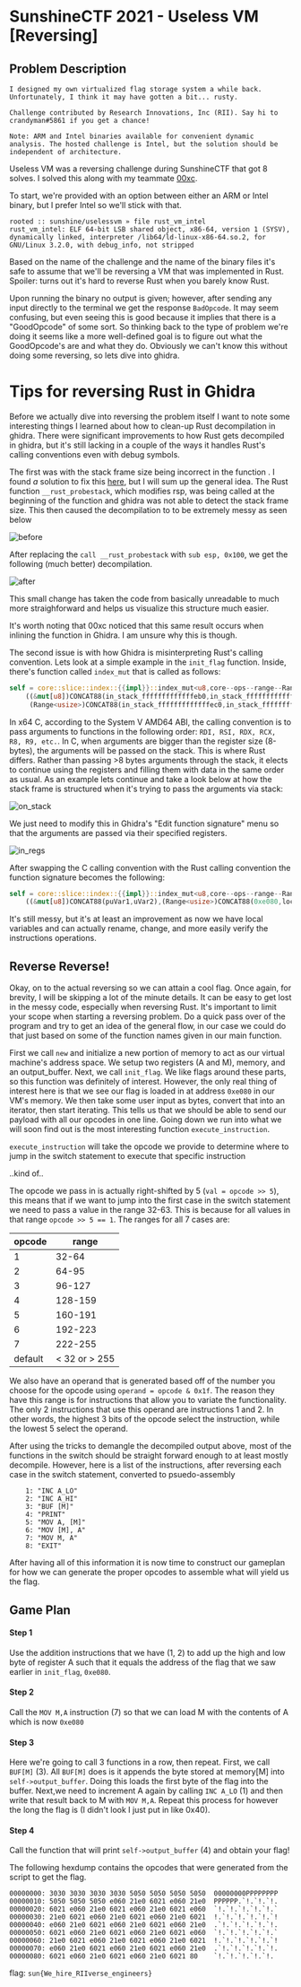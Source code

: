 # SunshineCTF 2021 - Useless VM [Reversing]

## Problem Description
```
I designed my own virtualized flag storage system a while back. Unfortunately, I think it may have gotten a bit... rusty.

Challenge contributed by Research Innovations, Inc (RII). Say hi to crandyman#5861 if you get a chance!

Note: ARM and Intel binaries available for convenient dynamic analysis. The hosted challenge is Intel, but the solution should be independent of architecture.
```
Useless VM was a reversing challenge during SunshineCTF that got 8 solves. I solved this along with my teammate [00xc](https://twitter.com/00xc1).

To start, we're provided with an option between either an ARM or Intel binary, but I prefer Intel so we'll stick with that.

```
rooted :: sunshine/uselessvm » file rust_vm_intel
rust_vm_intel: ELF 64-bit LSB shared object, x86-64, version 1 (SYSV), dynamically linked, interpreter /lib64/ld-linux-x86-64.so.2, for GNU/Linux 3.2.0, with debug_info, not stripped
```

Based on the name of the challenge and the name of the binary files it's safe to assume that we'll be reversing a VM that was implemented in Rust. Spoiler: turns out it's hard to reverse Rust when you barely know Rust.

Upon running the binary no output is given; however, after sending any input directly to the terminal we get the response `BadOpcode`. It may seem confusing, but even seeing this is good because it implies that there is a "GoodOpcode" of some sort. So thinking back to the type of problem we're doing it seems like a more well-defined goal is to figure out what the GoodOpcode's are and what they do. Obviously we can't know this without doing some reversing, so lets dive into ghidra.

# Tips for reversing Rust in Ghidra

Before we actually dive into reversing the problem itself I want to note some interesting things I learned about how to clean-up Rust decompilation in ghidra. There were significant improvements to how Rust gets decompiled in ghidra, but it's still lacking in a couple of the ways it handles Rust's calling conventions even with debug symbols.

The first was with the stack frame size being incorrect in the function . I found *a* solution to fix this [here](https://daniao.ws/inctf-20/jazz), but I will sum up the general idea. The Rust function `__rust_probestack`, which modifies rsp, was being called at the beginning of the function and ghidra was not able to detect the stack frame size. This then caused the decompilation to to be extremely messy as seen below

![before](Screenshots/before_change.png)

After replacing the `call __rust_probestack` with `sub esp, 0x100`, we get the following (much better) decompilation.

![after](Screenshots/after_change.png)

This small change has taken the code from basically unreadable to much more straighforward and helps us visualize this structure much easier.

It's worth noting that 00xc noticed that this same result occurs when inlining the function in Ghidra. I am unsure why this is though.

The second issue is with how Ghidra is misinterpreting Rust's calling convention. Lets look at a simple example in the `init_flag` function. Inside, there's function called `index_mut` that is called as follows:

```rust
self = core::slice::index::{{impl}}::index_mut<u8,core--ops--range--Range<usize>>
    ((&mut[u8])CONCAT88(in_stack_fffffffffffffeb0,in_stack_fffffffffffffea8),
     (Range<usize>)CONCAT88(in_stack_fffffffffffffec0,in_stack_fffffffffffffeb8));
```

In x64 C, according to the System V AMD64 ABI, the calling convention is to pass arguments to functions in the following order: `RDI, RSI, RDX, RCX, R8, R9, etc.`. In C, when arguments are bigger than the register size (8-bytes), the arguments will be passed on the stack. This is where Rust differs. Rather than passing >8 bytes arguments through the stack, it elects to continue using the registers and filling them with data in the same order as usual. As an example lets continue and take a look below at how the stack frame is structured when it's trying to pass the arguments via stack:

![on_stack](Screenshots/on_stack.png)

We just need to modify this in Ghidra's "Edit function signature" menu so that the arguments are passed via their specified registers.

![in_regs](Screenshots/in_regs.png)

After swapping the C calling convention with the Rust calling convention the function signature becomes the following:

```rust
self = core::slice::index::{{impl}}::index_mut<u8,core--ops--range--Range<usize>>
    ((&mut[u8])CONCAT88(puVar1,uVar2),(Range<usize>)CONCAT88(0xe080,local_38));
```

It's still messy, but it's at least an improvement as now we have local variables and can actually rename, change, and more easily verify the instructions operations.

## Reverse Reverse!

Okay, on to the actual reversing so we can attain a cool flag. Once again, for brevity, I will be skipping a lot of the minute details. It can be easy to get lost in the messy code, especially when reversing Rust. It's important to limit your scope when starting a reversing problem. Do a quick pass over of the program and try to get an idea of the general flow, in our case we could do that just based on some of the function names given in our main function.

First we call `new` and initialize a new portion of memory to act as our virtual machine's address space. We setup two registers (A and M), memory, and an output_buffer. Next, we call `init_flag`. We like flags around these parts, so this function was definitely of interest. However, the only real thing of interest here is that we see our flag is loaded in at address `0xe080` in our VM's memory. We then take some user input as bytes, convert that into an iterator, then start iterating. This tells us that we should be able to send our payload with all our opcodes in one line. Going down we run into what we will soon find out is the most interesting function `execute_instruction`.

`execute_instruction` will take the opcode we provide to determine where to jump in the switch statement to execute that specific instruction

..kind of..

The opcode we pass in is actually right-shifted by 5 (`val = opcode >> 5`), this means that if we want to jump into the first case in the switch statement we need to pass a value in the range 32-63. This is because for all values in that range `opcode >> 5 == 1`. The ranges for all 7 cases are:


|     opcode    |   range                       |
|---------------|-------------------------------|
|       1       |    32-64                      |
|       2       |    64-95                      |
|       3       |    96-127                     |
|       4       |    128-159                    |
|       5       |    160-191                    |
|       6       |    192-223                    |
|       7       |    222-255                    |
|    default    |    < 32 or > 255              |

We also have an operand that is generated based off of the number you choose for the opcode using `operand = opcode & 0x1f`. The reason they have this range is for instructions that allow you to variate the functionality. The only 2 instructions that use this operand are instructions 1 and 2. In other words, the highest 3 bits of the opcode select the instruction, while the lowest 5 select the operand.

After using the tricks to demangle the decompiled output above, most of the functions in the switch should be straight forward enough to at least mostly decompile. However, here is a list of the instructions, after reversing each case in the switch statement, converted to psuedo-assembly

```
    1: "INC A_LO"
    2: "INC A_HI"
    3: "BUF [M]"
    4: "PRINT"
    5: "MOV A, [M]"
    6: "MOV [M], A"
    7: "MOV M, A"
    8: "EXIT"
```

After having all of this information it is now time to construct our gameplan for how we can generate the proper opcodes to assemble what will yield us the flag.

## Game Plan

#### Step 1
Use the addition instructions that we have (1, 2) to add up the high and low byte of register A such that it equals the address of the flag that we saw earlier in `init_flag`, `0xe080`.

#### Step 2
Call the `MOV M,A` instruction (7) so that we can load M with the contents of A which is now `0xe080`

#### Step 3
Here we're going to call 3 functions in a row, then repeat. First, we call `BUF[M]` (3). All `BUF[M]` does is it appends the byte stored at memory[M] into `self->output_buffer`. Doing this loads the first byte of the flag into the buffer. Next,we need to increment A again by calling `INC A_LO` (1) and then write that result back to M with `MOV M,A`. Repeat this process for however the long the flag is (I didn't look I just put in like 0x40).

#### Step 4
Call the function that will print `self->output_buffer` (4) and obtain your flag!

The following hexdump contains the opcodes that were generated from the script to get the flag.
```
00000000: 3030 3030 3030 3030 5050 5050 5050 5050  00000000PPPPPPPP
00000010: 5050 5050 5050 e060 21e0 6021 e060 21e0  PPPPPP.`!.`!.`!.
00000020: 6021 e060 21e0 6021 e060 21e0 6021 e060  `!.`!.`!.`!.`!.`
00000030: 21e0 6021 e060 21e0 6021 e060 21e0 6021  !.`!.`!.`!.`!.`!
00000040: e060 21e0 6021 e060 21e0 6021 e060 21e0  .`!.`!.`!.`!.`!.
00000050: 6021 e060 21e0 6021 e060 21e0 6021 e060  `!.`!.`!.`!.`!.`
00000060: 21e0 6021 e060 21e0 6021 e060 21e0 6021  !.`!.`!.`!.`!.`!
00000070: e060 21e0 6021 e060 21e0 6021 e060 21e0  .`!.`!.`!.`!.`!.
00000080: 6021 e060 21e0 6021 e060 21e0 6021 80    `!.`!.`!.`!.`!.
```

flag: `sun{We_hire_RIIverse_engineers}`
